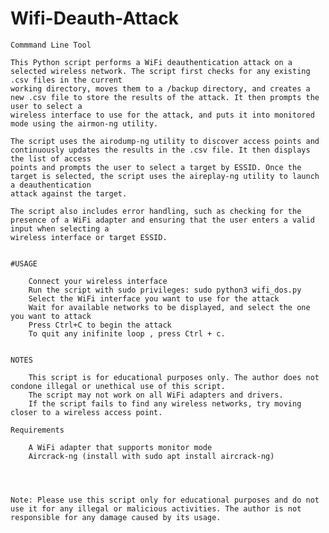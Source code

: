 # Wifi-Deauth-Attack
    Commmand Line Tool

    This Python script performs a WiFi deauthentication attack on a selected wireless network. The script first checks for any existing .csv files in the current
    working directory, moves them to a /backup directory, and creates a new .csv file to store the results of the attack. It then prompts the user to select a
    wireless interface to use for the attack, and puts it into monitored mode using the airmon-ng utility.

    The script uses the airodump-ng utility to discover access points and continuously updates the results in the .csv file. It then displays the list of access
    points and prompts the user to select a target by ESSID. Once the target is selected, the script uses the aireplay-ng utility to launch a deauthentication
    attack against the target.

    The script also includes error handling, such as checking for the presence of a WiFi adapter and ensuring that the user enters a valid input when selecting a
    wireless interface or target ESSID.


    #USAGE

        Connect your wireless interface
        Run the script with sudo privileges: sudo python3 wifi_dos.py
        Select the WiFi interface you want to use for the attack
        Wait for available networks to be displayed, and select the one you want to attack
        Press Ctrl+C to begin the attack
        To quit any inifinite loop , press Ctrl + c.


    NOTES

        This script is for educational purposes only. The author does not condone illegal or unethical use of this script.
        The script may not work on all WiFi adapters and drivers.
        If the script fails to find any wireless networks, try moving closer to a wireless access point.

    Requirements

        A WiFi adapter that supports monitor mode
        Aircrack-ng (install with sudo apt install aircrack-ng)


    

    Note: Please use this script only for educational purposes and do not use it for any illegal or malicious activities. The author is not responsible for any damage caused by its usage.

